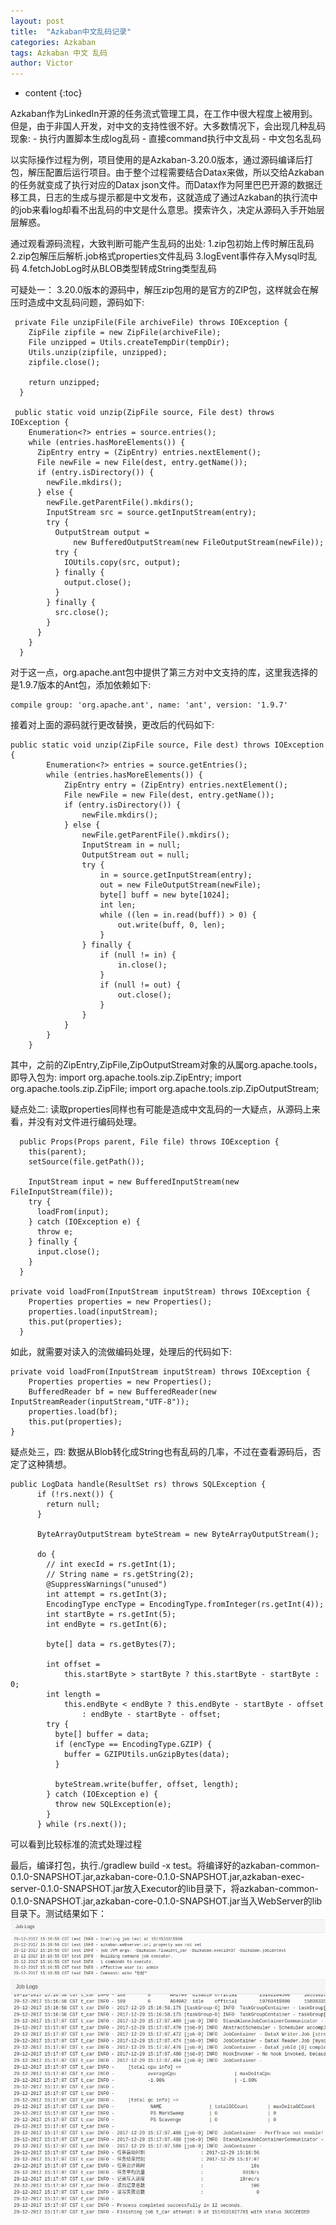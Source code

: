 ```yaml
---
layout: post
title:  "Azkaban中文乱码记录"
categories: Azkaban
tags: Azkaban 中文 乱码
author: Victor
---
```


* content
{:toc}

<p>Azkaban作为LinkedIn开源的任务流式管理工具，在工作中很大程度上被用到。但是，由于非国人开发，对中文的支持性很不好。大多数情况下，会出现几种乱码现象:
-  执行内置脚本生成log乱码
-  直接command执行中文乱码
-  中文包名乱码
</p>
<p>以实际操作过程为例，项目使用的是Azkaban-3.20.0版本，通过源码编译后打包，解压配置后运行项目。由于整个过程需要结合Datax来做，所以交给Azkaban的任务就变成了执行对应的Datax json文件。而Datax作为阿里巴巴开源的数据迁移工具，日志的生成与提示都是中文发布，这就造成了通过Azkaban的执行流中的job来看log却看不出乱码的中文是什么意思。摸索许久，决定从源码入手开始层层解惑。</p>
通过观看源码流程，大致判断可能产生乱码的出处:
1.zip包初始上传时解压乱码
2.zip包解压后解析.job格式properties文件乱码
3.logEvent事件存入Mysql时乱码
4.fetchJobLog时从BLOB类型转成String类型乱码

可疑处一：
3.20.0版本的源码中，解压zip包用的是官方的ZIP包，这样就会在解压时造成中文乱码问题，源码如下:
```
 private File unzipFile(File archiveFile) throws IOException {
    ZipFile zipfile = new ZipFile(archiveFile);
    File unzipped = Utils.createTempDir(tempDir);
    Utils.unzip(zipfile, unzipped);
    zipfile.close();

    return unzipped;
  }
  
 public static void unzip(ZipFile source, File dest) throws IOException {
    Enumeration<?> entries = source.entries();
    while (entries.hasMoreElements()) {
      ZipEntry entry = (ZipEntry) entries.nextElement();
      File newFile = new File(dest, entry.getName());
      if (entry.isDirectory()) {
        newFile.mkdirs();
      } else {
        newFile.getParentFile().mkdirs();
        InputStream src = source.getInputStream(entry);
        try {
          OutputStream output =
              new BufferedOutputStream(new FileOutputStream(newFile));
          try {
            IOUtils.copy(src, output);
          } finally {
            output.close();
          }
        } finally {
          src.close();
        }
      }
    }
  }
```
对于这一点，org.apache.ant包中提供了第三方对中文支持的库，这里我选择的是1.9.7版本的Ant包，添加依赖如下:
```
compile group: 'org.apache.ant', name: 'ant', version: '1.9.7'
```
接着对上面的源码就行更改替换，更改后的代码如下:
```
public static void unzip(ZipFile source, File dest) throws IOException {
        Enumeration<?> entries = source.getEntries();
        while (entries.hasMoreElements()) {
            ZipEntry entry = (ZipEntry) entries.nextElement();
            File newFile = new File(dest, entry.getName());
            if (entry.isDirectory()) {
                newFile.mkdirs();
            } else {
                newFile.getParentFile().mkdirs();
                InputStream in = null;
                OutputStream out = null;
                try {
                    in = source.getInputStream(entry);
                    out = new FileOutputStream(newFile);
                    byte[] buff = new byte[1024];
                    int len;
                    while ((len = in.read(buff)) > 0) {
                        out.write(buff, 0, len);
                    }
                } finally {
                    if (null != in) {
                        in.close();
                    }
                    if (null != out) {
                        out.close();
                    }
                }
            }
        }
    }
```
其中，之前的ZipEntry,ZipFile,ZipOutputStream对象的从属org.apache.tools，即导入包为:
import org.apache.tools.zip.ZipEntry;
import org.apache.tools.zip.ZipFile;
import org.apache.tools.zip.ZipOutputStream;

疑点处二:
读取properties同样也有可能是造成中文乱码的一大疑点，从源码上来看，并没有对文件进行编码处理。
```
  public Props(Props parent, File file) throws IOException {
    this(parent);
    setSource(file.getPath());

    InputStream input = new BufferedInputStream(new FileInputStream(file));
    try {
      loadFrom(input);
    } catch (IOException e) {
      throw e;
    } finally {
      input.close();
    }
  }
  
private void loadFrom(InputStream inputStream) throws IOException {
    Properties properties = new Properties();
    properties.load(inputStream);
    this.put(properties);
  }
```
如此，就需要对读入的流做编码处理，处理后的代码如下:
```
private void loadFrom(InputStream inputStream) throws IOException {
    Properties properties = new Properties();
    BufferedReader bf = new BufferedReader(new InputStreamReader(inputStream,"UTF-8"));
    properties.load(bf);
    this.put(properties);
}
```
疑点处三，四:
数据从Blob转化成String也有乱码的几率，不过在查看源码后，否定了这种猜想。
```
public LogData handle(ResultSet rs) throws SQLException {
      if (!rs.next()) {
        return null;
      }

      ByteArrayOutputStream byteStream = new ByteArrayOutputStream();

      do {
        // int execId = rs.getInt(1);
        // String name = rs.getString(2);
        @SuppressWarnings("unused")
        int attempt = rs.getInt(3);
        EncodingType encType = EncodingType.fromInteger(rs.getInt(4));
        int startByte = rs.getInt(5);
        int endByte = rs.getInt(6);

        byte[] data = rs.getBytes(7);

        int offset =
            this.startByte > startByte ? this.startByte - startByte : 0;
        int length =
            this.endByte < endByte ? this.endByte - startByte - offset
                : endByte - startByte - offset;
        try {
          byte[] buffer = data;
          if (encType == EncodingType.GZIP) {
            buffer = GZIPUtils.unGzipBytes(data);
          }

          byteStream.write(buffer, offset, length);
        } catch (IOException e) {
          throw new SQLException(e);
        }
      } while (rs.next());
```
可以看到比较标准的流式处理过程

最后，编译打包，执行./gradlew build -x test。将编译好的azkaban-common-0.1.0-SNAPSHOT.jar,azkaban-core-0.1.0-SNAPSHOT.jar,azkaban-exec-server-0.1.0-SNAPSHOT.jar放入Executor的lib目录下，将azkaban-common-0.1.0-SNAPSHOT.jar,azkaban-core-0.1.0-SNAPSHOT.jar当入WebServer的lib目录下。测试结果如下：  
![](https://github.com/V-I-C-T-O-R/V-I-C-T-O-R.github.io/blob/master/pic/zh_cn_1.jpg)  
![](https://github.com/V-I-C-T-O-R/V-I-C-T-O-R.github.io/blob/master/pic/zh_cn_2.jpg)
